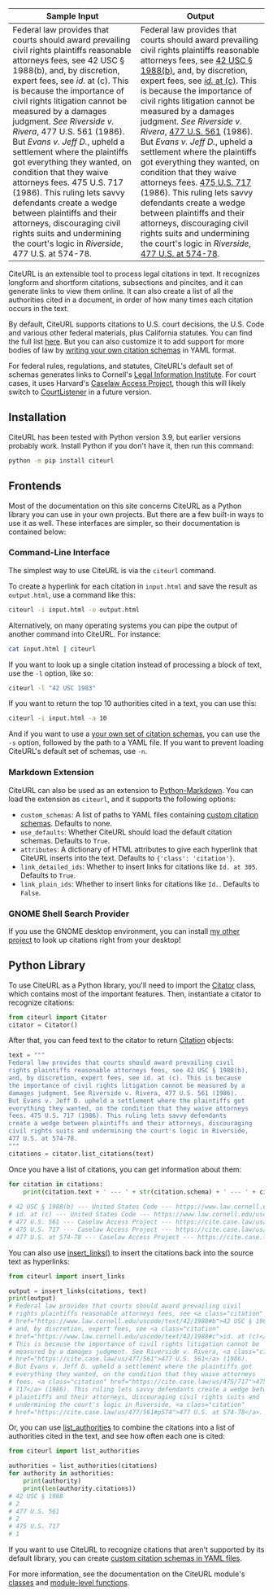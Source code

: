 | Sample Input                                                 | Output                                                       |
| ------------------------------------------------------------ | ------------------------------------------------------------ |
| Federal law provides that courts should award prevailing civil rights plaintiffs reasonable attorneys fees, see 42 USC § 1988(b), and, by discretion, expert fees, see *id.* at (c). This is because the importance of civil rights litigation cannot be measured by a damages judgment. *See* *Riverside v. Rivera*, 477 U.S. 561 (1986). But *Evans v. Jeff D.*, upheld a settlement where the plaintiffs got everything they wanted, on condition that they waive attorneys fees. 475 U.S. 717 (1986). This ruling lets savvy defendants create a wedge between plaintiffs and their attorneys, discouraging civil rights suits and undermining the court's logic in *Riverside*, 477 U.S. at 574-78. | Federal law provides that courts should award prevailing civil rights plaintiffs reasonable attorneys fees, see [42 USC § 1988(b)](https://www.law.cornell.edu/uscode/text/42/1988#b), and, by discretion, expert fees, see [*id.* at (c)](https://www.law.cornell.edu/uscode/text/42/1988#c). This is because the importance of civil rights litigation cannot be measured by a damages judgment. *See* *Riverside v. Rivera*, [477 U.S. 561](https://cite.case.law/us/477/561) (1986). But *Evans v. Jeff D.*, upheld a settlement where the plaintiffs got everything they wanted, on condition that they waive attorneys fees. [475 U.S. 717](https://cite.case.law/us/475/717) (1986). This ruling lets savvy defendants create a wedge between plaintiffs and their attorneys, discouraging civil rights suits and undermining the court's logic in *Riverside*, [477 U.S. at 574-78](https://cite.case.law/us/477/561#p574). |

CiteURL is an extensible tool to process legal citations in text. It recognizes longform and shortform citations, subsections and pincites, and it can generate links to view them online. It can also create a list of all the authorities cited in a document, in order of how many times each citation occurs in the text.

By default, CiteURL supports citations to U.S. court decisions, the U.S. Code and various other federal materials, plus California statutes. You can find the full list [here](https://github.com/raindrum/citeurl/blob/master/citeurl/default-schemas.yml). But you can also customize it to add support for more bodies of law by [writing your own citation schemas](https://raindrum.github.io/citeurl/#schema-yamls/) in YAML format.

For federal rules, regulations, and statutes, CiteURL's default set of schemas generates links to Cornell's [Legal Information Institute](https://www.law.cornell.edu/). For court cases, it uses Harvard's [Caselaw Access Project](https://cite.case.law/), though this will likely switch to [CourtListener](https://www.courtlistener.com/) in a future version.

## Installation

CiteURL has been tested with Python version 3.9, but earlier versions probably work. Install Python if you don't have it, then run this command:

```bash
python -m pip install citeurl
```

## Frontends

Most of the documentation on this site concerns CiteURL as a Python library you can use in your own projects. But there are a few built-in ways to use it as well. These interfaces are simpler, so their documentation is contained below:

### Command-Line Interface

The simplest way to use CiteURL is via the `citeurl` command.

To create a hyperlink for each citation in `input.html` and save the result as `output.html`, use a command like this:

```bash
citeurl -i input.html -o output.html
```

Alternatively, on many operating systems you can pipe the output of another command into CiteURL. For instance:

```bash
cat input.html | citeurl
```

If you want to look up a single citation instead of processing a block of text, use the `-l` option, like so:

```bash
citeurl -l "42 USC 1983"
```

If you want to return the top 10 authorities cited in a text, you can use this:

```bash
citeurl -i input.html -a 10
```

And if you want to use a [your own set of citation schemas](schema-yamls), you can use the `-s` option, followed by the path to a YAML file. If you want to prevent loading CiteURL's default set of schemas, use `-n`.

### Markdown Extension

CiteURL can also be used as an extension to [Python-Markdown](https://python-markdown.github.io/). You can load the extension as `citeurl`, and it supports the following options:

- `custom_schemas`: A list of paths to YAML files containing [custom citation schemas](schema-yamls). Defaults to none.
- `use_defaults`: Whether CiteURL should load the default citation schemas. Defaults to `True`.
- `attributes`: A dictionary of HTML attributes to give each hyperlink that CiteURL inserts into the text. Defaults to `{'class': 'citation'}`.
- `link_detailed_ids`: Whether to insert links for citations like `Id. at 305`. Defaults to `True`.
- `link_plain_ids`: Whether to insert links for citations like `Id.`. Defaults to `False`.

### GNOME Shell Search Provider

If you use the GNOME desktop environment, you can install [my other project](https://github.com/raindrum/gnome-citeurl-search-provider) to look up citations right from your desktop!

## Python Library

To use CiteURL as a Python library, you'll need to import the [Citator](classes#citator) class, which contains most of the important features. Then, instantiate a citator to recognize citations:

```python
from citeurl import Citator
citator = Citator()
```

After that, you can feed text to the citator to return [Citation](classes#citation) objects:

```python
text = """
Federal law provides that courts should award prevailing civil
rights plaintiffs reasonable attorneys fees, see 42 USC § 1988(b),
and, by discretion, expert fees, see id. at (c). This is because
the importance of civil rights litigation cannot be measured by a
damages judgment. See Riverside v. Rivera, 477 U.S. 561 (1986).
But Evans v. Jeff D. upheld a settlement where the plaintiffs got
everything they wanted, on the condition that they waive attorneys
fees. 475 U.S. 717 (1986). This ruling lets savvy defendants
create a wedge between plaintiffs and their attorneys, discouraging
civil rights suits and undermining the court's logic in Riverside,
477 U.S. at 574-78.
"""
citations = citator.list_citations(text)
```

Once you have a list of citations, you can get information about them:

```python
for citation in citations:
    print(citation.text + ' --- ' + str(citation.schema) + ' --- ' + citation.URL
    
# 42 USC § 1988(b) --- United States Code --- https://www.law.cornell.edu/uscode/text/42/1988#b
# id. at (c) --- United States Code --- https://www.law.cornell.edu/uscode/text/42/1988#c
# 477 U.S. 561 --- Caselaw Access Project --- https://cite.case.law/us/477/561
# 475 U.S. 717 --- Caselaw Access Project --- https://cite.case.law/us/475/717
# 477 U.S. at 574-78 --- Caselaw Access Project --- https://cite.case.law/us/477/561#p574
```

You can also use [insert_links()](functions#insert_links) to insert the citations back into the source text as hyperlinks:

```python
from citeurl import insert_links

output = insert_links(citations, text)
print(output)
# Federal law provides that courts should award prevailing civil
# rights plaintiffs reasonable attorneys fees, see <a class="citation" 
# href="https://www.law.cornell.edu/uscode/text/42/1988#b">42 USC § 1988(b)</a>,
# and, by discretion, expert fees, see <a class="citation" 
# href="https://www.law.cornell.edu/uscode/text/42/1988#c">id. at (c)</a>.
# This is because the importance of civil rights litigation cannot be
# measured by a damages judgment. See Riverside v. Rivera, <a class="citation" 
# href="https://cite.case.law/us/477/561">477 U.S. 561</a> (1986).
# But Evans v. Jeff D. upheld a settlement where the plaintiffs got
# everything they wanted, on the condition that they waive attorneys
# fees. <a class="citation" href="https://cite.case.law/us/475/717">475 U.S.
# 717</a> (1986). This ruling lets savvy defendants create a wedge between
# plaintiffs and their attorneys, discouraging civil rights suits and
# undermining the court's logic in Riverside, <a class="citation" 
# href="https://cite.case.law/us/477/561#p574">477 U.S. at 574-78</a>.
```

Or, you can use [list_authorities](functions#list_authorities) to combine the citations into a list of authorities cited in the text, and see how often each one is cited:

```python
from citeurl import list_authorities

authorities = list_authorities(citations)
for authority in authorities:
    print(authority)
    print(len(authority.citations))
# 42 USC § 1988
# 2
# 477 U.S. 561
# 2
# 475 U.S. 717
# 1
```

If you want to use CiteURL to recognize citations that aren't supported by its default library, you can create [custom citation schemas in YAML files](schema-yamls).

For more information, see the documentation on the CiteURL module's [classes](classes) and [module-level functions](functions).